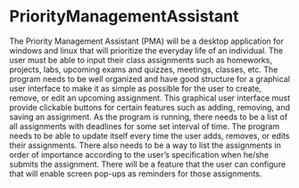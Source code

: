 # PriorityManagementAssistant
The Priority Management Assistant (PMA) will be a desktop application for windows and linux that will prioritize the everyday life of an individual. The user must be able to input their class assignments such as homeworks, projects, labs, upcoming exams and quizzes, meetings, classes, etc. The program needs to be well organized and have good structure for a graphical user interface to make it as simple as possible for the user to create, remove, or edit an upcoming assignment. This graphical user interface must provide clickable buttons for certain features such as adding, removing, and saving an assignment. As the program is running, there needs to be a list of all assignments with deadlines for some set interval of time. The program needs to be able to update itself every time the user adds, removes, or edits their assignments. There also needs to be a way to list the assignments in order of importance according to the user’s specification when he/she submits the assignment. There will be a feature that the user can configure that will enable screen pop-ups as reminders for those assignments.
